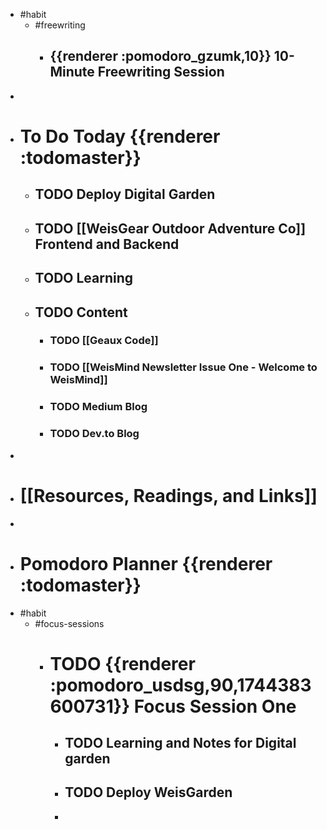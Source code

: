- #habit
	- #freewriting
		- ## {{renderer :pomodoro_gzumk,10}} 10-Minute Freewriting Session
-
- # To Do Today {{renderer :todomaster}}
	- ## TODO Deploy Digital Garden
	- ## TODO [[WeisGear Outdoor Adventure Co]] Frontend and Backend
	- ## TODO Learning
	- ## TODO Content
		- ### TODO [[Geaux Code]]
		- ### TODO [[WeisMind Newsletter Issue One - Welcome to WeisMind]]
		- ### TODO Medium Blog
		- ### TODO Dev.to Blog
-
- # [[Resources, Readings, and Links]]
-
- # Pomodoro Planner {{renderer :todomaster}}
- #habit
	- #focus-sessions
		- # TODO {{renderer :pomodoro_usdsg,90,1744383600731}} Focus Session One
			- ## TODO Learning and Notes for Digital garden
			- ## TODO Deploy WeisGarden
			-